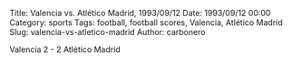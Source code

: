 Title: Valencia vs. Atlético Madrid, 1993/09/12
Date: 1993/09/12 00:00
Category: sports
Tags: football, football scores, Valencia, Atlético Madrid
Slug: valencia-vs-atletico-madrid
Author: carbonero


Valencia 2 - 2 Atlético Madrid
